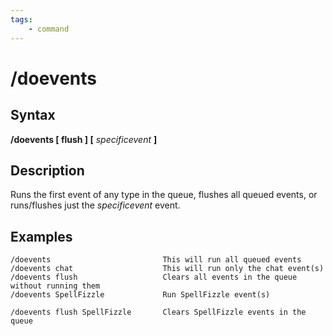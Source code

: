 ```yaml
---
tags:
    - command
---
```

# /doevents

## Syntax

**/doevents [ flush ] [** _specificevent_ **]**

## Description

Runs the first event of any type in the queue, flushes all queued events, or runs/flushes just the _specificevent_ event.

## Examples

```text
/doevents                         This will run all queued events
/doevents chat                    This will run only the chat event(s) 
/doevents flush                   Clears all events in the queue without running them
/doevents SpellFizzle             Run SpellFizzle event(s)

/doevents flush SpellFizzle       Clears SpellFizzle events in the queue
```
